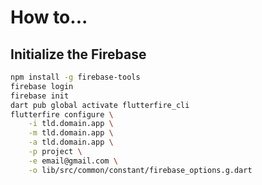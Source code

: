 # How to...

## Initialize the Firebase

```bash
npm install -g firebase-tools
firebase login
firebase init
dart pub global activate flutterfire_cli
flutterfire configure \
	-i tld.domain.app \
	-m tld.domain.app \
	-a tld.domain.app \
	-p project \
	-e email@gmail.com \
	-o lib/src/common/constant/firebase_options.g.dart
```
